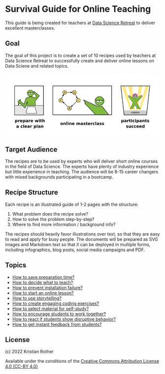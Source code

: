 
# Survival Guide for Online Teaching

This guide is being created for teachers at [Data Science Retreat](https://datascienceretreat.com/)
to deliver excellent masterclasses.

## Goal

The goal of this project is to create a set of 10 recipes used by teachers at Data Science Retreat to successfully create and deliver online lessons on Data Sciene and related topics.

![survival guide](images/survival_guide.png)

## Target Audience

The recipes are to be used by experts who will deliver short online courses in the field of Data Science. The experts have plenty of industry experience but little experience in teaching. The audience will be 8-15 career changers with mixed backgrounds participating in a bootcamp.

## Recipe Structure

Each recipe is an illustrated guide of 1-2 pages with the structure:

1. What problem does the recipe solve?
2. How to solve the problem step-by-step?
3. Where to find more information / background info?

The recipes should heavily favor illustrations over text, so that they are easy to read and apply for busy people.
The documents will be prepared as SVG images and Markdown text so that it can be deployed in multiple forms, including infographics, blog posts, social media campaigns and PDF.

## Topics

* [How to save preparation time?](save_preparation_time.md)
* [How to decide what to teach?](decide_what_to_teach.md)
* [How to prevent installation failure?](prevent_install_failure.md)
* [How to start an online lesson?](start_class.md)
* [How to use storytelling?](storytelling.md)
* [How to create engaging coding exercises?](engaging_coding_exercises.md)
* [How to select material for self-study?](self_study_material.md)
* [How to encourage students to work together?](students_work_together.md)
* [How to react if students show disruptive behavior?](disruptive_behavior.md)
* [How to get instant feedback from students?](instant_feedback.md)


## License

(c) 2022 Kristian Rother

Available under the conditions of the [Creative Commons Attribution License 4.0 (CC-BY 4.0)](http://creativecommons.org/licenses/by/4.0/)


